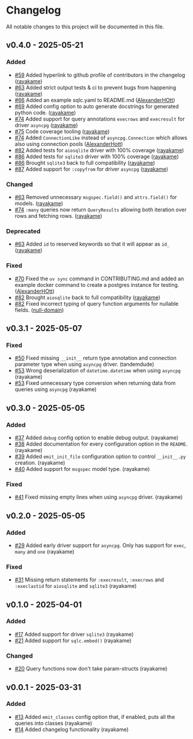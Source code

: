 # Changelog
All notable changes to this project will be documented in this file.


## v0.4.0 - 2025-05-21
### Added
* [#59](https://github.com/rayakame/sqlc-gen-better-python/pull/59) Added hyperlink to github profile of contributors in the changelog ([rayakame](https://github.com/rayakame))
* [#63](https://github.com/rayakame/sqlc-gen-better-python/pull/63) Added strict output tests & ci to prevent bugs from happening ([rayakame](https://github.com/rayakame))
* [#66](https://github.com/rayakame/sqlc-gen-better-python/pull/66) Added an example sqlc.yaml to README.md ([AlexanderHOtt](https://github.com/AlexanderHOtt))
* [#69](https://github.com/rayakame/sqlc-gen-better-python/pull/69) Added config option to auto generate docstrings for generated python code. ([rayakame](https://github.com/rayakame))
* [#74](https://github.com/rayakame/sqlc-gen-better-python/pull/74) Added support for query annotations `execrows` and `execresult` for driver `asyncpg` ([rayakame](https://github.com/rayakame))
* [#75](https://github.com/rayakame/sqlc-gen-better-python/pull/75) Code coverage tooling ([rayakame](https://github.com/rayakame))
* [#74](https://github.com/rayakame/sqlc-gen-better-python/pull/74) Added `ConnectionLike` instead of `asyncpg.Connection` which allows also using connection pools ([AlexanderHott](https://github.com/AlexanderHott))
* [#82](https://github.com/rayakame/sqlc-gen-better-python/pull/82) Added tests for `aiosqlite` driver with 100% coverage ([rayakame](https://github.com/rayakame))
* [#86](https://github.com/rayakame/sqlc-gen-better-python/pull/86) Added tests for `sqlite3` driver with 100% coverage ([rayakame](https://github.com/rayakame))
* [#86](https://github.com/rayakame/sqlc-gen-better-python/pull/86) Brought `sqlite3` back to full compatibility ([rayakame](https://github.com/rayakame))
* [#87](https://github.com/rayakame/sqlc-gen-better-python/pull/87) Added support for `:copyfrom` for driver `asyncpg` ([rayakame](https://github.com/rayakame))
### Changed
* [#63](https://github.com/rayakame/sqlc-gen-better-python/pull/63) Removed unnecessary `msgspec.field()` and `attrs.field()` for models. ([rayakame](https://github.com/rayakame))
* [#74](https://github.com/rayakame/sqlc-gen-better-python/pull/74) `:many` queries now return `QueryResults` allowing both iteration over rows and fetching rows. ([rayakame](https://github.com/rayakame))
### Deprecated
* [#63](https://github.com/rayakame/sqlc-gen-better-python/pull/63) Added `id` to reserved keywords so that it will appear as `id_` ([rayakame](https://github.com/rayakame))
### Fixed
* [#70](https://github.com/rayakame/sqlc-gen-better-python/pull/70) Fixed the `uv sync` command in CONTRIBUTING.md and added an example docker command to create a postgres instance for testing.  ([AlexanderHOtt](https://github.com/AlexanderHOtt))
* [#82](https://github.com/rayakame/sqlc-gen-better-python/pull/82) Brought `aiosqlite` back to full compatibility ([rayakame](https://github.com/rayakame))
* [#82](https://github.com/rayakame/sqlc-gen-better-python/pull/82) Fixed incorrect typing of query function arguments for nullable fields. ([null-domain](https://github.com/null-domain))

## v0.3.1 - 2025-05-07
### Fixed
* [#50](https://github.com/rayakame/sqlc-gen-better-python/pull/50) Fixed missing `__init__` return type annotation and connection parameter type when using `asyncpg` driver. (tandemdude)
* [#53](https://github.com/rayakame/sqlc-gen-better-python/pull/53) Wrong deserialization of `datetime.datetime` when using `asyncpg` (rayakame)
* [#53](https://github.com/rayakame/sqlc-gen-better-python/pull/53) Fixed unnecessary type conversion when returning data from queries using `asyncpg` (rayakame)

## v0.3.0 - 2025-05-05
### Added
* [#37](https://github.com/rayakame/sqlc-gen-better-python/pull/37) Added `debug` config option to enable debug output. (rayakame)
* [#38](https://github.com/rayakame/sqlc-gen-better-python/pull/38) Added documentation for every configuration option in the `README`. (rayakame)
* [#39](https://github.com/rayakame/sqlc-gen-better-python/pull/39) Added `emit_init_file` configuration option to control `__init__.py` creation. (rayakame)
* [#40](https://github.com/rayakame/sqlc-gen-better-python/pull/40) Added support for `msgspec` model type. (rayakame)
### Fixed
* [#41](https://github.com/rayakame/sqlc-gen-better-python/pull/41) Fixed missing empty lines when using `asyncpg` driver. (rayakame)

## v0.2.0 - 2025-05-05
### Added
* [#29](https://github.com/rayakame/sqlc-gen-better-python/pull/29) Added early driver support for `asyncpg`. Only has support for `exec`, `many` and `one` (rayakame)
### Fixed
* [#31](https://github.com/rayakame/sqlc-gen-better-python/pull/31) Missing return statements for `:execresult`, `:execrows` and `:execlastid` for `aiosqlite` and `sqlite3` (rayakame)

## v0.1.0 - 2025-04-01
### Added
* [#17](https://github.com/rayakame/sqlc-gen-better-python/pull/17) Added support for driver `sqlite3` (rayakame)
* [#21](https://github.com/rayakame/sqlc-gen-better-python/pull/21) Added support for `sqlc.embed()` (rayakame)
### Changed
* [#20](https://github.com/rayakame/sqlc-gen-better-python/pull/20) Query functions now don't take param-structs (rayakame)

## v0.0.1 - 2025-03-31
### Added
* [#13](https://github.com/rayakame/sqlc-gen-better-python/pull/13) Added `emit_classes` config option that, if enabled, puts all the queries into classes (rayakame)
* [#14](https://github.com/rayakame/sqlc-gen-better-python/pull/14) Added changelog functionality (rayakame)
